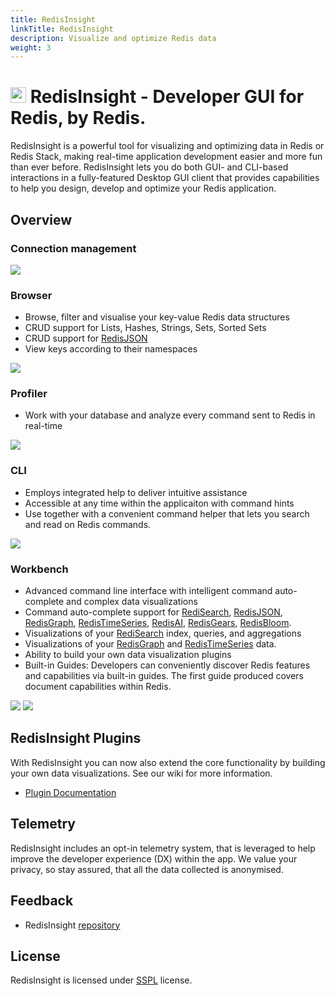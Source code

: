 ```yaml
---
title: RedisInsight
linkTitle: RedisInsight
description: Visualize and optimize Redis data
weight: 3
---
```


# <img src="../../../../images/ico-redisinsight.svg" alt="logo" width="25"/>  RedisInsight - Developer GUI for Redis, by Redis. 

RedisInsight is a powerful tool for visualizing and optimizing data in Redis or Redis Stack, making real-time application development easier and more fun than ever before. RedisInsight lets you do both GUI- and CLI-based interactions in a fully-featured Desktop GUI client that provides capabilities to help you design, develop and optimize your Redis application. 

## Overview

### Connection management



<img src="../../../../images/Databases.png">

### Browser

* Browse, filter and visualise your key-value Redis data structures
* CRUD support for Lists, Hashes, Strings, Sets, Sorted Sets 
* CRUD support for [RedisJSON](https://oss.redis.com/redisjson/)
* View keys according to their namespaces

<img src="../../../../images/Browser.png">


### Profiler
* Work with your database and analyze every command sent to Redis in real-time

<img src="../../../../images/Profiler.png">


### CLI
* Employs integrated help to deliver intuitive assistance
* Accessible at any time within the applicaiton with command hints
* Use together with a convenient command helper that lets you search and read on Redis commands.

<img src="../../../../images/CLI.png">


### Workbench
* Advanced command line interface with intelligent command auto-complete and complex data visualizations
* Command auto-complete support for [RediSearch](https://oss.redis.com/redisearch/), [RedisJSON](https://oss.redis.com/redisjson/), [RedisGraph](https://oss.redis.com/redisgraph/), [RedisTimeSeries](https://oss.redis.com/redistimeseries/), [RedisAI](https://oss.redis.com/redisai/), [RedisGears](https://oss.redis.com/redisgears/), [RedisBloom](https://oss.redis.com/redisbloom/).
* Visualizations of your [RediSearch](https://oss.redis.com/redisearch/) index, queries, and aggregations
* Visualizations of your [RedisGraph](https://oss.redis.com/redisgraph/) and [RedisTimeSeries](https://oss.redis.com/redistimeseries/) data.
* Ability to build your own data visualization plugins
* Built-in Guides: Developers can conveniently discover Redis features and capabilities via built-in guides. The first guide produced covers document capabilities within Redis.

<img src="../../../../images/Workbench_Graph.png">

<img src="../../../../images/Workbench_TimeSeries.png">


## RedisInsight Plugins

With RedisInsight you can now also extend the core functionality by building your own data visualizations. See our wiki for more information.

* [Plugin Documentation](https://github.com/RedisInsight/RedisInsight/wiki/Plugin-Documentation)

## Telemetry

RedisInsight includes an opt-in telemetry system, that is leveraged to help improve the developer experience (DX) within the app. We value your privacy, so stay assured, that all the data collected is anonymised.

## Feedback

* RedisInsight [repository](https://github.com/RedisInsight/RedisInsight)

## License 

RedisInsight is licensed under [SSPL](/LICENSE) license.
